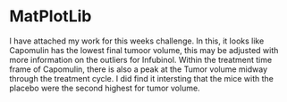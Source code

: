 # MatPlotLib

I have attached my work for this weeks challenge. In this, it looks like Capomulin has the lowest final tumoor volume, this may be adjusted with more information on the outliers for Infubinol. Within the treatment time frame of Capomulin, there is also a peak at the Tumor volume midway through the treatment cycle. I did find it intersting that the mice with the placebo were the second highest for tumor volume. 
